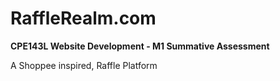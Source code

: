 # RaffleRealm.com

**CPE143L Website Development - M1 Summative Assessment**

A Shoppee inspired, Raffle Platform
